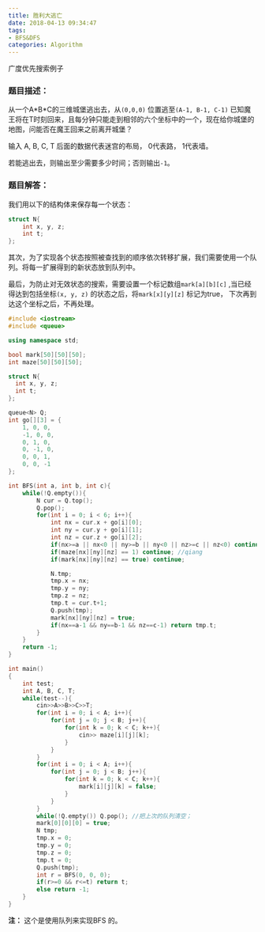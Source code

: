 ```yaml
---
title: 胜利大逃亡
date: 2018-04-13 09:34:47
tags: 
- BFS&DFS
categories: Algorithm
---
```


广度优先搜索例子

<!--more-->

### 题目描述：

从一个A\*B\*C的三维城堡逃出去，从`(0,0,0)` 位置逃至`(A-1, B-1, C-1)` 已知魔王将在T时刻回来，且每分钟只能走到相邻的六个坐标中的一个，现在给你城堡的地图，问能否在魔王回来之前离开城堡？

输入 A, B, C, T 后面的数据代表迷宫的布局， 0代表路， 1代表墙。

若能逃出去，则输出至少需要多少时间；否则输出`-1`。

### 题目解答：

我们用以下的结构体来保存每一个状态：

```cpp
struct N{
    int x, y, z;
    int t;
};
```

其次，为了实现各个状态按照被查找到的顺序依次转移扩展，我们需要使用一个队列。将每一扩展得到的新状态放到队列中。 

最后，为防止对无效状态的搜索，需要设置一个标记数组`mark[a][b][c]` ,当已经得达到包括坐标`(x, y, z)` 的状态之后，将`mark[x][y][z]` 标记为true， 下次再到达这个坐标之后，不再处理。

```cpp
#include <iostream>
#include <queue>

using namespace std;

bool mark[50][50][50];
int maze[50][50][50];

struct N{
  int x, y, z;
  int t;
};

queue<N> Q;
int go[][3] = {
    1, 0, 0,
    -1, 0, 0,
    0, 1, 0,
    0, -1, 0,
    0, 0, 1,
    0, 0, -1
};

int BFS(int a, int b, int c){
    while(!Q.empty()){
        N cur = Q.top();
        Q.pop();
        for(int i = 0; i < 6; i++){
            int nx = cur.x + go[i][0];
            int ny = cur.y + go[i][1];
            int nz = cur.z + go[i][2];
            if(nx>=a || nx<0 || ny>=b || ny<0 || nz>=c || nz<0) continue;
            if(maze[nx][ny][nz] == 1) continue; //qiang
            if(mark[nx][ny][nz] == true) continue;

            N.tmp;
            tmp.x = nx;
            tmp.y = ny;
            tmp.z = nz;
            tmp.t = cur.t+1;
            Q.push(tmp);
            mark[nx][ny][nz] = true;
            if(nx==a-1 && ny==b-1 && nz==c-1) return tmp.t;
        }
    }
    return -1;
}

int main()
{
    int test;
    int A, B, C, T;
    while(test--){
        cin>>A>>B>>C>>T;
        for(int i = 0; i < A; i++){
            for(int j = 0; j < B; j++){
                for(int k = 0; k < C; k++){
                    cin>> maze[i][j][k];
                }
            }
        }
        for(int i = 0; i < A; i++){
            for(int j = 0; j < B; j++){
                for(int k = 0; k < C; k++){
                    mark[i][j][k] = false;
                }
            }
        }        
        while(!Q.empty()) Q.pop(); //把上次的队列清空；
        mark[0][0][0] = true;
        N tmp;
        tmp.x = 0;
        tmp.y = 0;
        tmp.z = 0;
        tmp.t = 0;
        Q.push(tmp);
        int r = BFS(0, 0, 0);
        if(r>=0 && r<=t) return t;
        else return -1;
    }
}
```

**注：** 这个是使用队列来实现BFS 的。